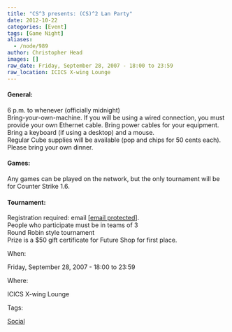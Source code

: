 ```yaml
---
title: "CS^3 presents: (CS)^2 Lan Party"
date: 2012-10-22
categories: [Event]
tags: [Game Night]
aliases:
  - /node/989
author: Christopher Head
images: []
raw_date: Friday, September 28, 2007 - 18:00 to 23:59
raw_location: ICICS X-wing Lounge
---
```


#### General:
6 p.m. to whenever (officially midnight) \
Bring-your-own-machine. If you will be using a wired connection, you must provide your own Ethernet cable. Bring power cables for your equipment. Bring a keyboard (if using a desktop) and a mouse. \
Regular Cube supplies will be available (pop and chips for 50 cents each). Please bring your own dinner.

#### Games:
Any games can be played on the network, but the only tournament will be for Counter Strike 1.6.

#### Tournament:
Registration required: email [\[email protected\]](/cdn-cgi/l/email-protection#6b180408042b1f030e081e090e45080a). \
People who participate must be in teams of 3 \
Round Robin style tournament \
Prize is a $50 gift certificate for Future Shop for first place.

When: 

Friday, September 28, 2007 - 18:00 to 23:59

Where: 

ICICS X-wing Lounge

Tags: 

[Social](/social)
